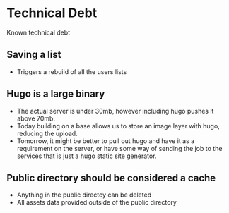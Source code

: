 # Technical Debt
Known technical debt

## Saving a list
- Triggers a rebuild of all the users lists

## Hugo is a large binary
- The actual server is under 30mb, however including hugo pushes it above 70mb.
- Today building on a base allows us to store an image layer with hugo, reducing the upload.
- Tomorrow, it might be better to pull out hugo and have it as a requirement on the server, or
 have some way of sending the job to the services that is just a hugo static site generator.

## Public directory should be considered a cache
- Anything in the public directoy can be deleted
- All assets data provided outside of the public directory

